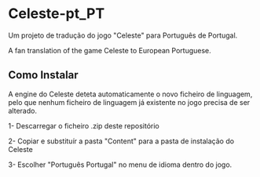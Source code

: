 # Celeste-pt_PT
Um projeto de tradução do jogo "Celeste" para Português de Portugal.

A fan translation of the game Celeste to European Portuguese.

## Como Instalar

A engine do Celeste deteta automaticamente o novo ficheiro de linguagem, pelo que nenhum ficheiro de linguagem já existente no jogo precisa de ser alterado.

1- Descarregar o ficheiro .zip deste repositório

2- Copiar e substituír a pasta "Content" para a pasta de instalação do Celeste

3- Escolher "Português Portugal" no menu de idioma dentro do jogo. 
